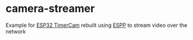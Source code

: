 # camera-streamer
Example for [ESP32 TimerCam](https://github.com/m5stack/TimerCam-idf) rebuilt using [ESPP](http://github.com/esp-cpp/espp) to stream video over the network
